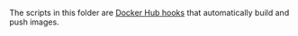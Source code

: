The scripts in this folder are [Docker Hub hooks](https://docs.docker.com/docker-hub/builds/advanced/) that automatically build and push images.
